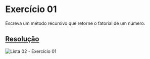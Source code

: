 # Exercício 01

Escreva um método recursivo que retorne o fatorial de um número.

## <a href="/codigo\Lista 02\Exercício 01\Program.cs">Resolução</a>

![Lista 02 - Exercício 01](/img/Lista%2002%20-%20Exerc%C3%ADcio%2001.png)